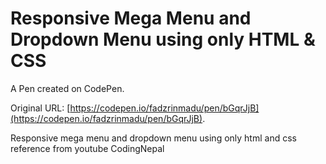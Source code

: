 # Responsive Mega Menu and Dropdown Menu using only HTML & CSS

A Pen created on CodePen.

Original URL: [https://codepen.io/fadzrinmadu/pen/bGqrJjB](https://codepen.io/fadzrinmadu/pen/bGqrJjB).

Responsive mega menu and dropdown menu using only html and css reference from youtube CodingNepal